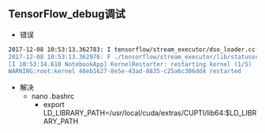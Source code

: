 ## TensorFlow_debug调试

- 错误
```bash
2017-12-08 10:53:13.362783: I tensorflow/stream_executor/dso_loader.cc:129] Couldn't open CUDA library libcupti.so.8.0. LD_LIBRARY_PATH: /usr/local/cuda-8.0/lib64:
2017-12-08 10:53:13.362976: F ./tensorflow/stream_executor/lib/statusor.h:212] Non-OK-status: status_ status: Failed precondition: could not dlopen DSO: libcupti.so.8.0; dlerror: libcupti.so.8.0: cannot open shared object file: No such file or directory
[I 10:53:14.610 NotebookApp] KernelRestarter: restarting kernel (1/5)
WARNING:root:kernel 48eb1627-8e5e-43ad-8835-c25a6c306dd4 restarted
```
- 解决
    - nano .bashrc
        - export LD_LIBRARY_PATH=/usr/local/cuda/extras/CUPTI/lib64:$LD_LIBRARY_PATH